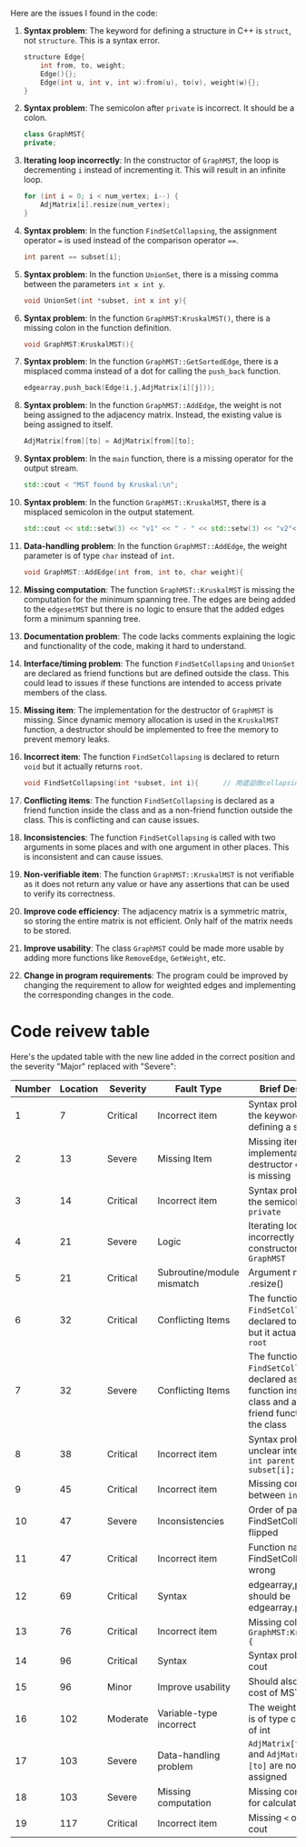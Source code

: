Here are the issues I found in the code:

1. **Syntax problem**: The keyword for defining a structure in C++ is `struct`, not `structure`. This is a syntax error.

    ```cpp
    structure Edge{
        int from, to, weight;
        Edge(){};
        Edge(int u, int v, int w):from(u), to(v), weight(w){};
    }
    ```

2. **Syntax problem**: The semicolon after `private` is incorrect. It should be a colon.

    ```cpp
    class GraphMST{
    private;
    ```

3. **Iterating loop incorrectly**: In the constructor of `GraphMST`, the loop is decrementing `i` instead of incrementing it. This will result in an infinite loop.

    ```cpp
    for (int i = 0; i < num_vertex; i--) {
        AdjMatrix[i].resize(num_vertex);
    }
    ```

4. **Syntax problem**: In the function `FindSetCollapsing`, the assignment operator `=` is used instead of the comparison operator `==`.

    ```cpp
    int parent == subset[i];
    ```

5. **Syntax problem**: In the function `UnionSet`, there is a missing comma between the parameters `int x int y`.

    ```cpp
    void UnionSet(int *subset, int x int y){
    ```

6. **Syntax problem**: In the function `GraphMST:KruskalMST()`, there is a missing colon in the function definition.

    ```cpp
    void GraphMST:KruskalMST(){
    ```

7. **Syntax problem**: In the function `GraphMST::GetSortedEdge`, there is a misplaced comma instead of a dot for calling the `push_back` function.

    ```cpp
    edgearray,push_back(Edge(i,j,AdjMatrix[i][j]));
    ```

8. **Syntax problem**: In the function `GraphMST::AddEdge`, the weight is not being assigned to the adjacency matrix. Instead, the existing value is being assigned to itself.

    ```cpp
    AdjMatrix[from][to] = AdjMatrix[from][to];
    ```

9. **Syntax problem**: In the `main` function, there is a missing operator for the output stream.

    ```cpp
    std::cout < "MST found by Kruskal:\n";
    ```

10. **Syntax problem**: In the function `GraphMST::KruskalMST`, there is a misplaced semicolon in the output statement.

    ```cpp
    std::cout << std::setw(3) << "v1" << " - " << std::setw(3) << "v2"<<  : weight\n;
    ```

11. **Data-handling problem**: In the function `GraphMST::AddEdge`, the weight parameter is of type `char` instead of `int`.

    ```cpp
    void GraphMST::AddEdge(int from, int to, char weight){
    ```

12. **Missing computation**: The function `GraphMST::KruskalMST` is missing the computation for the minimum spanning tree. The edges are being added to the `edgesetMST` but there is no logic to ensure that the added edges form a minimum spanning tree.

13. **Documentation problem**: The code lacks comments explaining the logic and functionality of the code, making it hard to understand.

14. **Interface/timing problem**: The function `FindSetCollapsing` and `UnionSet` are declared as friend functions but are defined outside the class. This could lead to issues if these functions are intended to access private members of the class.

15. **Missing item**: The implementation for the destructor of `GraphMST` is missing. Since dynamic memory allocation is used in the `KruskalMST` function, a destructor should be implemented to free the memory to prevent memory leaks.

16. **Incorrect item**: The function `FindSetCollapsing` is declared to return `void` but it actually returns `root`.

    ```cpp
    void FindSetCollapsing(int *subset, int i){      // 用遞迴做collapsing
    ```

17. **Conflicting items**: The function `FindSetCollapsing` is declared as a friend function inside the class and as a non-friend function outside the class. This is conflicting and can cause issues.

18. **Inconsistencies**: The function `FindSetCollapsing` is called with two arguments in some places and with one argument in other places. This is inconsistent and can cause issues.

19. **Non-verifiable item**: The function `GraphMST::KruskalMST` is not verifiable as it does not return any value or have any assertions that can be used to verify its correctness.

20. **Improve code efficiency**: The adjacency matrix is a symmetric matrix, so storing the entire matrix is not efficient. Only half of the matrix needs to be stored.

21. **Improve usability**: The class `GraphMST` could be made more usable by adding more functions like `RemoveEdge`, `GetWeight`, etc.

22. **Change in program requirements**: The program could be improved by changing the requirement to allow for weighted edges and implementing the corresponding changes in the code.

# Code reivew table

Here's the updated table with the new line added in the correct position and the severity "Major" replaced with "Severe":

| Number | Location | Severity | Fault Type | Brief Description |
|--------|----------|----------|------------|-------------------|
| 1 | 7 | Critical | Incorrect item | Syntax problem with the keyword for defining a structure |
| 2 | 13 | Severe | Missing Item | Missing item. The implementation for the destructor of `GraphMST` is missing |
| 3 | 14 | Critical | Incorrect item | Syntax problem with the semicolon after `private` |
| 4 | 21 | Severe | Logic | Iterating loop incorrectly in the constructor of `GraphMST` |
| 5 | 21 | Critical | Subroutine/module mismatch | Argument missing for .resize() |
| 6 | 32 | Critical | Conflicting Items | The function `FindSetCollapsing` is declared to return `void` but it actually returns `root` |
| 7 | 32 | Severe | Conflicting Items | The function `FindSetCollapsing` is declared as a friend function inside the class and as a non-friend function outside the class |
| 8 | 38 | Critical | Incorrect item | Syntax problem and unclear intention for `int parent == subset[i];` |
| 9 | 45 | Critical | Incorrect item | Missing comma between `int x int y` |
| 10 | 47 | Severe | Inconsistencies | Order of parameter of FindSetCollapsing is flipped |
| 11 | 47 | Critical | Incorrect item | Function name of FindSetCollapsing is wrong |
| 12 | 69 | Critical | Syntax | edgearray,push_back should be edgearray.push_back |
| 13 | 76 | Critical | Incorrect item | Missing colon in `void GraphMST:KruskalMST(){` |
| 14 | 96 | Critical | Syntax | Syntax problem in cout |
| 15 | 96 | Minor | Improve usability | Should also print the cost of MST |
| 16 | 102 | Moderate | Variable-type incorrect | The weight parameter is of type char instead of int |
| 17 | 103 | Severe | Data-handling problem | `AdjMatrix[from][to]` and `AdjMatrix[from][to]` are not correctly assigned |
| 18 | 103 | Severe | Missing computation | Missing computation for calculating MST |
| 19 | 117 | Critical | Incorrect item | Missing `<` operator for cout |